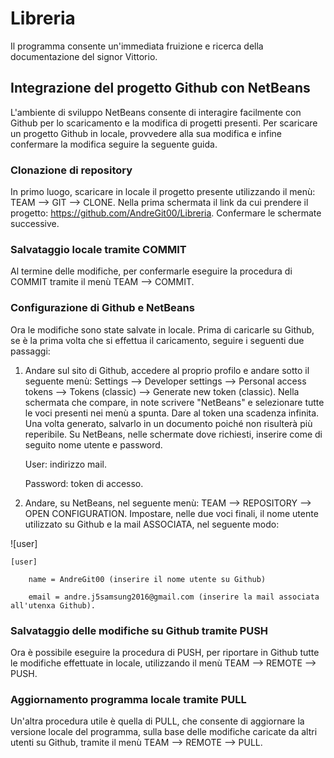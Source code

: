 # Libreria
Il programma consente un'immediata fruizione e ricerca della documentazione del signor Vittorio.

## Integrazione del progetto Github con NetBeans
L'ambiente di sviluppo NetBeans consente di interagire facilmente con Github per lo scaricamento e la modifica di progetti presenti. Per scaricare un progetto Github in locale, provvedere alla sua modifica e infine confermare la modifica seguire la seguente guida.

### Clonazione di repository
In primo luogo, scaricare in locale il progetto presente utilizzando il menù: TEAM --> GIT --> CLONE.
Nella prima schermata il link da cui prendere il progetto: https://github.com/AndreGit00/Libreria. Confermare le schermate successive.

### Salvataggio locale tramite COMMIT
Al termine delle modifiche, per confermarle eseguire la procedura di COMMIT tramite il menù TEAM --> COMMIT.

### Configurazione di Github e NetBeans
Ora le modifiche sono state salvate in locale. Prima di caricarle su Github, se è la prima volta che si effettua il caricamento, seguire i seguenti due passaggi:
1) Andare sul sito di Github, accedere al proprio profilo e andare sotto il seguente menù: Settings --> Developer settings --> Personal access tokens --> Tokens (classic) --> Generate new token (classic). Nella schermata che compare, in note scrivere "NetBeans" e selezionare tutte le voci presenti nei menù a spunta. Dare al token una scadenza infinita. Una volta generato, salvarlo in un documento poiché non risulterà più reperibile. Su NetBeans, nelle schermate dove richiesti, inserire come di seguito nome utente e password.
   
   User: indirizzo mail.
   
   Password: token di accesso.
   
2) Andare, su NetBeans, nel seguente menù: TEAM --> REPOSITORY --> OPEN CONFIGURATION.
Impostare, nelle due voci finali, il nome utente utilizzato su Github e la mail ASSOCIATA, nel seguente modo:

![user]

    [user]

        name = AndreGit00 (inserire il nome utente su Github) 

        email = andre.j5samsung2016@gmail.com (inserire la mail associata all'utenxa Github).

### Salvataggio delle modifiche su Github tramite PUSH
Ora è possibile eseguire la procedura di PUSH, per riportare in Github tutte le modifiche effettuate in locale, utilizzando il menù TEAM --> REMOTE --> PUSH.

### Aggiornamento programma locale tramite PULL
Un'altra procedura utile è quella di PULL, che consente di aggiornare la versione locale del programma, sulla base delle modifiche caricate da altri utenti su Github, tramite il menù TEAM --> REMOTE --> PULL.
